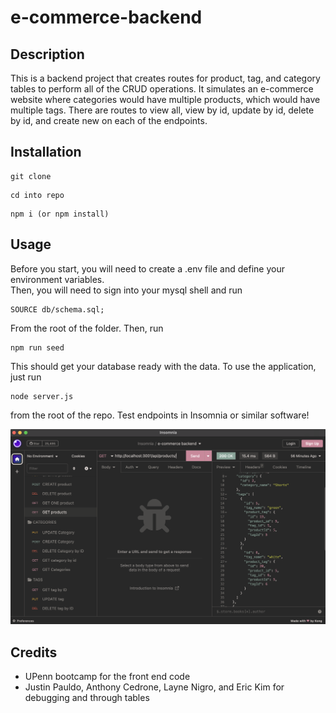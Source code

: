 # e-commerce-backend

## Description
This is a backend project that creates routes for product, tag, and category tables to perform all of the CRUD operations. It simulates an e-commerce website where categories would have multiple products, which would have multiple tags. There are routes to view all, view by id, update by id, delete by id, and create new on each of the endpoints.

## Installation

```
git clone
``` 
```
cd into repo
```
```
npm i (or npm install)
```

## Usage

Before you start, you will need to create a .env file and define your environment variables.<br/>
Then, you will need to sign into your mysql shell and run
```
SOURCE db/schema.sql;
```
From the root of the folder. Then, run
```
npm run seed
```
This should get your database ready with the data. To use the application, just run 
```
node server.js
```
from the root of the repo. Test endpoints in Insomnia or similar software!

![screenshot of insomnia testing](./images/testing-backend.png)

## Credits
- UPenn bootcamp for the front end code
- Justin Pauldo, Anthony Cedrone, Layne Nigro, and Eric Kim for debugging and through tables